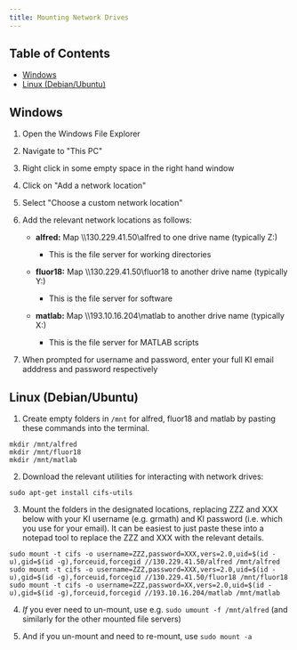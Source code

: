 ```yaml
---
title: Mounting Network Drives
---
```


## Table of Contents

- [Windows](#windows)
- [Linux (Debian/Ubuntu)](#linux-debianubuntu)


## Windows

1. Open the Windows File Explorer

2. Navigate to "This PC"

3. Right click in some empty space in the right hand window

4. Click on "Add a network location"

5. Select "Choose a custom network location"

6. Add the relevant network locations as follows:
    
    * **alfred:** Map \\\\130.229.41.50\\alfred to one drive name (typically Z:)
      * This is the file server for working directories
    
    * **fluor18:** Map \\\\130.229.41.50\\fluor18 to another drive name (typically Y:)
      * This is the file server for software
    
    * **matlab:** Map \\\\193.10.16.204\\matlab to another drive name (typically X:)
      * This is the file server for MATLAB scripts
      
7. When prompted for username and password, enter your full KI email adddress and password respectively
    
## Linux (Debian/Ubuntu)

1. Create empty folders in `/mnt` for alfred, fluor18 and matlab by pasting these commands into the terminal.

 ```
 mkdir /mnt/alfred
 mkdir /mnt/fluor18
 mkdir /mnt/matlab
 ```

2. Download the relevant utilities for interacting with network drives: 

```
sudo apt-get install cifs-utils
```

3. Mount the folders in the designated locations, replacing ZZZ and XXX below with your KI username (e.g. grmath) and KI password (i.e. which you use for your email). It can be easiest to just paste these into a notepad tool to replace the ZZZ and XXX with the relevant details.

```
sudo mount -t cifs -o username=ZZZ,password=XXX,vers=2.0,uid=$(id -u),gid=$(id -g),forceuid,forcegid //130.229.41.50/alfred /mnt/alfred
sudo mount -t cifs -o username=ZZZ,password=XXX,vers=2.0,uid=$(id -u),gid=$(id -g),forceuid,forcegid //130.229.41.50/fluor18 /mnt/fluor18
sudo mount -t cifs -o username=ZZZ,password=XX,vers=2.0,uid=$(id -u),gid=$(id -g),forceuid,forcegid //193.10.16.204/matlab /mnt/matlab
```

4. *If* you ever need to un-mount, use e.g. `sudo umount -f /mnt/alfred` (and similarly for the other mounted file servers)

5. And if you un-mount and need to re-mount, use `sudo mount -a`
